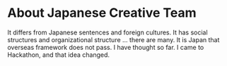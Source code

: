# About Japanese Creative Team
It differs from Japanese sentences and foreign cultures. It has social structures and organizational structure ... there are many. It is Japan that overseas framework does not pass. I have thought so far. I came to Hackathon, and that idea changed.